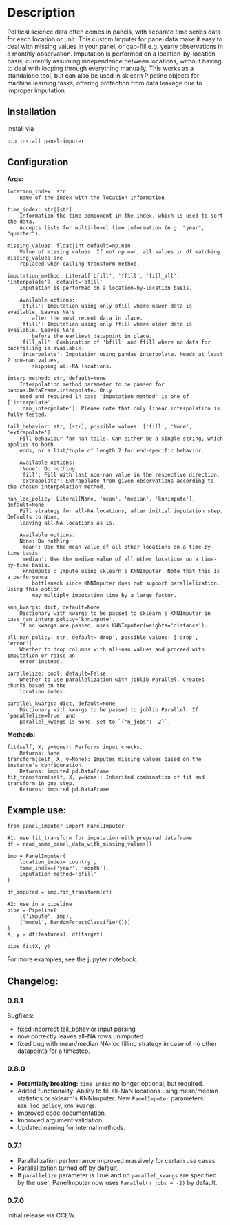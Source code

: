 # Description
Political science data often comes in panels, with separate time series data for each location or unit. This custom Imputer for panel data make it easy to deal with missing values in your panel, or gap-fill e.g. yearly observations in a monthly observation. Imputation is performed on a location-by-location basis, currently assuming independence between locations, without having to deal with looping through everything manually. This works as a standalone tool, but can also be used in sklearn Pipeline objects for machine learning tasks, offering protection from data leakage due to improper imputation.

## Installation
Install via
```
pip install panel-imputer
```
## Configuration

**Args:**

```
location_index: str
    name of the index with the location information

time_index: str|[str]
    Information the time component in the index, which is used to sort the data.
    Accepts lists for multi-level time information (e.g. "year", "quarter").

missing_values: float|int default=np.nan
    Value of missing values. If not np.nan, all values in df matching missing_values are
    replaced when calling transform method.

imputation_method: Literal['bfill', 'ffill', 'fill_all', 'interpolate'], default='bfill'
    Imputation is performed on a location-by-location basis.

    Available options:
    'bfill': Imputation using only bfill where newer data is available. Leaves NA's
        after the most recent data in place.
    'ffill': Imputation using only ffill where older data is available. Leaves NA's
        before the earliest datapoint in place.
    'fill_all': Combination of 'bfill' and ffill where no data for backfilling is available.
    'interpolate': Imputation using pandas interpolate. Needs at least 2 non-nan values,
        skipping all-NA locations.

interp_method: str, default=None
    Interpolation method parameter to be passed for pandas.DataFrame.interpolate. Only
    used and required in case 'imputation_method' is one of ['interpolate',
    'nan_interpolate']. Please note that only linear interpolation is fully tested.

tail_behavior: str, [str], possible values: ['fill', 'None', 'extrapolate']
    Fill behaviour for nan tails. Can either be a single string, which applies to both
    ends, or a list/tuple of length 2 for end-specific behavior.

    Available options:
    'None': Do nothing
    'fill': Fill with last non-nan value in the respective direction.
    'extrapolate': Extrapolate from given observations according to the chosen interpolation method.

nan_loc_policy: Literal[None, 'mean', 'median', 'knnimpute'], default=None
    Fill strategy for all-NA locations, after initial imputation step. Defaults to None,
    leaving all-NA locations as is.

    Available options:
    None: Do nothing
    'mean': Use the mean value of all other locations on a time-by-time basis
    'median': Use the median value of all other locations on a time-by-time basis.
    'knnimpute': Impute using sklearn's KNNImputer. Note that this is a performance
        bottleneck since KNNImputer does not support parallelization. Using this option
        may multiply imputation time by a large factor.

knn_kwargs: dict, default=None
    Dictionary with kwargs to be passed to sklearn's KNNImputer in case nan_interp_policy='knnimpute'.
    If no kwargs are passed, uses KNNImputer(weights='distance').

all_nan_policy: str, default='drop', possible values: ['drop', 'error']
    Whether to drop columns with all-nan values and proceed with imputation or raise an
    error instead.

parallelize: bool, default=False
    Whether to use parallelization with joblib Parallel. Creates chunks based on the
    location index.

parallel_kwargs: dict, default=None
    Dictionary with kwargs to be passed to joblib Parallel. If `parallelize=True` and
    parallel_kwargs is None, set to `{"n_jobs": -2}`.
```

**Methods:**

```
fit(self, X, y=None): Performs input checks.
    Returns: None
transform(self, X, y=None): Imputes missing values based on the instance's configuration.
    Returns: imputed pd.DataFrame
fit_transform(self, X, y=None): Inherited combination of fit and transform in one step.
    Returns: imputed pd.DataFrame
```

## Example use:

```
from panel_imputer import PanelImputer

#1: use fit_transform for imputation with prepared dataframe
df = read_some_panel_data_with_missing_values()

imp = PanelImputer(
    location_index='country',
    time_index=['year', 'month'],
    imputation_method='bfill'
)

df_imputed = imp.fit_transform(df)

#2: use in a pipeline
pipe = Pipeline(
    [('impute', imp),
    ('model', RandomForestClassifier())]
)
X, y = df[features], df[target]

pipe.fit(X, y)
```    

For more examples, see the jupyter notebook.


## Changelog:

### 0.8.1

Bugfixes:
- fixed incorrect tail_behavior input parsing
- now correctly leaves all-NA rows unimputed
- fixed bug with mean/median NA-loc filling strategy in case of no other datapoints for a timestep.

### 0.8.0

- __Potentially breaking:__ `time_index` no longer optional, but required.
- Added functionality: Ability to fill all-NaN locations using mean/median statistics or sklearn's KNNImputer. New `PanelImputer` parameters: `nan_loc_policy`, `knn_kwargs`.
- Improved code documentation.
- Improved argument validation.
- Updated naming for internal methods.


### 0.7.1

- Parallelization performance improved massively for certain use cases.
- Parallelization turned off by default.
- If `parallelize` parameter is True and no `parallel_kwargs` are specified by the user, PanelImputer now uses `Parallel(n_jobs = -2)` by default.

### 0.7.0

Initial release via CCEW.